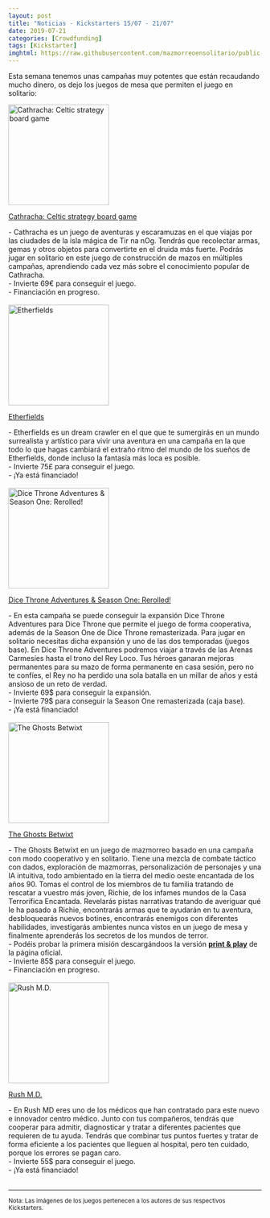 ```yaml
---
layout: post
title: "Noticias - Kickstarters 15/07 - 21/07"
date: 2019-07-21
categories: [Crowdfunding]
tags: [Kickstarter]
imghtml: https://raw.githubusercontent.com/mazmorreoensolitario/public-images/master/crowdfunding/crowdfunding-19-0715-0721.jpg
---
```


Esta semana tenemos unas campañas muy potentes que están recaudando mucho 
dinero, os dejo los juegos de mesa que permiten el juego en solitario: 

<div class="row">
    <div class="col-md-3">
        <img width="200" height="200"
            src="https://ksr-ugc.imgix.net/assets/025/795/963/e5fbb5db18f3cb316646366899523aa4_original.jpg?ixlib=rb-2.1.0&w=680&fit=max&v=1563025051&auto=format&gif-q=50&q=92&s=c5379b5ae1b3770d7a22fc7bca55f529"
            class="img-thumbnail" alt="Cathracha: Celtic strategy board game">
    </div>
    <div class="col-md-9">
        <p>
            <a target="_blank" 
                href="https://www.kickstarter.com/projects/cathracha/cathracha-celtic-strategy-board-game?ref=mazmorreoensolitario">
            Cathracha: Celtic strategy board game
            </a>
        </p>
           - Cathracha es un juego de aventuras y escaramuzas en el que viajas
           por las ciudades de la isla mágica de Tir na nOg. Tendrás que
           recolectar armas, gemas y otros objetos para convertirte en el
           druida más fuerte. Podrás jugar en solitario en este juego de
           construcción de mazos en múltiples campañas, aprendiendo cada vez
           más sobre el conocimiento popular de Cathracha.
           <br>
           - Invierte 69€ para conseguir el juego.
          <br>
          - Financiación en progreso.
    </div>
</div>
<br>

<div class="row">
    <div class="col-md-3">
        <img width="200" height="200"
            src="https://ksr-ugc.imgix.net/assets/025/825/033/df210c0416c5ffdc07a1f380f4b00c75_original.jpg?ixlib=rb-2.1.0&w=680&fit=max&v=1563290047&auto=format&gif-q=50&q=92&s=3d99ac12545d76a3a3715b2cc70ac0fe"
            class="img-thumbnail" alt="Etherfields">
    </div>
    <div class="col-md-9">
        <p>
            <a target="_blank" 
                href="https://www.kickstarter.com/projects/awakenrealms/etherfields-board-game?ref=mazmorreoensolitario">
            Etherfields
            </a>
        </p>
           - Etherfields es un dream crawler en el que que te sumergirás en un
           mundo surrealista y artístico para vivir una aventura en una
           campaña en la que todo lo que hagas cambiará el extraño ritmo del
           mundo de los sueños de Etherfields, donde incluso la fantasía más
           loca es posible.
           <br>
           - Invierte 75£ para conseguir el juego.
          <br>
          - ¡Ya está financiado!
    </div>
</div>
<br>

<div class="row">
    <div class="col-md-3">
        <img width="200" height="200"
            src="https://ksr-ugc.imgix.net/assets/025/819/769/ee94ac3b438c4b595d0008071f78e504_original.jpg?ixlib=rb-2.1.0&w=680&fit=max&v=1563248808&auto=format&gif-q=50&q=92&s=cfd5f2ed5c00c3a9cccada563924095d"
            class="img-thumbnail" alt="Dice Throne Adventures & Season One: Rerolled!">
    </div>
    <div class="col-md-9">
        <p>
            <a target="_blank" 
                href="https://www.kickstarter.com/projects/dicethrone/dice-throne-adventures-and-season-one-rerolled?ref=mazmorreoensolitario">
            Dice Throne Adventures & Season One: Rerolled!
            </a>
        </p>
           - En esta campaña se puede conseguir la expansión Dice Throne
           Adventures para Dice Throne que permite el juego de forma
           cooperativa, además de la Season One de Dice Throne
           remasterizada. Para jugar en solitario necesitas dicha expansión y
           uno de las dos temporadas (juegos base). En Dice Throne Adventures
           podremos viajar a través de las Arenas Carmesíes hasta el trono del
           Rey Loco. Tus héroes ganaran mejoras permanentes para su mazo de
           forma permanente en casa sesión, pero no te confíes, el Rey no ha
           perdido una sola batalla en un millar de años y está ansioso de un
           reto de verdad.  
           <br>
           - Invierte 69$ para conseguir la expansión.
           <br>
           - Invierte 79$ para conseguir la Season One remasterizada (caja base).
          <br>
          - ¡Ya está financiado!
    </div>
</div>
<br>

<div class="row">
    <div class="col-md-3">
        <img width="200" height="200"
            src="https://ksr-ugc.imgix.net/assets/025/798/439/4d490dbc04299742a29038131ed47b25_original.png?ixlib=rb-2.1.0&w=680&fit=max&v=1563046738&auto=format&gif-q=50&lossless=true&s=ef8c4ae1b2e08ab31c4701aabf622dd6"
            class="img-thumbnail" alt="The Ghosts Betwixt">
    </div>
    <div class="col-md-9">
        <p>
            <a target="_blank" 
                href="https://www.kickstarter.com/projects/innocent-traveler/the-ghosts-betwixt?ref=mazmorreoensolitario">
            The Ghosts Betwixt
            </a>
        </p>
           - The Ghosts Betwixt en un juego de mazmorreo basado en una campaña
           con modo cooperativo y en solitario. Tiene una mezcla de combate
           táctico con dados, exploración de mazmorras, personalización de
           personajes y una IA intuitiva, todo ambientado en la tierra del
           medio oeste encantada de los años 90. Tomas el control de los
           miembros de tu familia tratando de rescatar a vuestro más joven,
           Richie, de los infames mundos de la Casa Terrorífica
           Encantada. Revelarás pistas narrativas tratando de averiguar qué le
           ha pasado a Richie, encontrarás armas que te ayudarán en tu
           aventura, desbloquearás nuevos botines, encontrarás enemigos con
           diferentes habilidades, investigarás ambientes nunca vistos en un
           juego de mesa y finalmente aprenderás los secretos de los mundos de
           terror.
           <br>
           - Podéis probar la primera misión descargándoos la versión <a
           href="https://theghostsbetwixt.com/#pnp-container"><strong>print &
           play</strong></a> de la página oficial.
           <br>
           - Invierte 85$ para conseguir el juego.
          <br>
          - Financiación en progreso.
    </div>
</div>
<br>

<div class="row">
    <div class="col-md-3">
        <img width="200" height="200"
            src="https://ksr-ugc.imgix.net/assets/025/843/958/b1f672eaa45ce9ea2840a30069f84ffb_original.jpg?ixlib=rb-2.1.0&w=680&fit=max&v=1563406041&auto=format&gif-q=50&q=92&s=17e31ff9c3cdc886aad83720ff35516a"
            class="img-thumbnail" alt="Rush M.D.">
    </div>
    <div class="col-md-9">
        <p>
            <a target="_blank" 
                href="https://www.kickstarter.com/projects/241478362/rush-md?ref=mazmorreoensolitario">
            Rush M.D.
            </a>
        </p>
           - En Rush MD eres uno de los médicos que han contratado para este
           nuevo e innovador centro médico. Junto con tus compañeros, tendrás
           que cooperar para admitir, diagnosticar y tratar a diferentes
           pacientes que requieren de tu ayuda. Tendrás que combinar tus puntos
           fuertes y tratar de forma eficiente a los pacientes que lleguen al
           hospital, pero ten cuidado, porque los errores se pagan caro.
           <br>
           - Invierte 55$ para conseguir el juego.
          <br>
          - ¡Ya está financiado!
    </div>
</div>
<br>


<hr>

<small>Nota: Las imágenes de los juegos pertenecen a los autores de sus
respectivos Kickstarters.</small>
